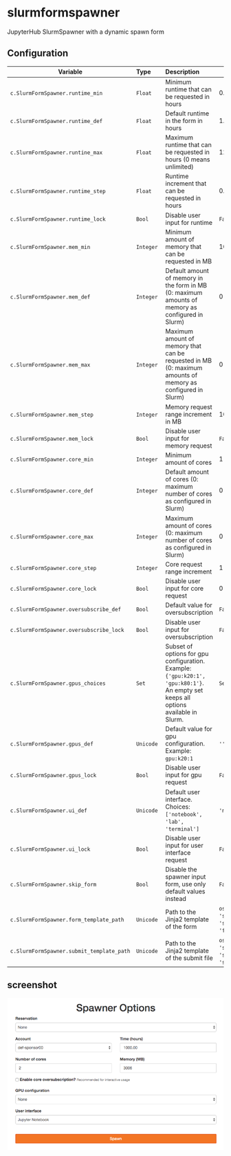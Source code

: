 # slurmformspawner
JupyterHub SlurmSpawner with a dynamic spawn form

## Configuration


| Variable                          | Type    | Description                                     | Default |
| --------------------------------- | :------ | :---------------------------------------------- | ------- |
| `c.SlurmFormSpawner.runtime_min`  | `Float` | Minimum runtime that can be requested in hours  | 0.25    |
| `c.SlurmFormSpawner.runtime_def`  | `Float` | Default runtime in the form in hours            | 1.0     |
| `c.SlurmFormSpawner.runtine_max`  | `Float` | Maximum runtime that can be requested in hours (0 means unlimited) | 12.0 |
| `c.SlurmFormSpawner.runtime_step` | `Float` | Runtime increment that can be requested in hours | 0.25 |
| `c.SlurmFormSpawner.runtime_lock` | `Bool`  | Disable user input for runtime | `False` |
| `c.SlurmFormSpawner.mem_min`      | `Integer` | Minimum amount of memory that can be requested in MB | 1024 |
| `c.SlurmFormSpawner.mem_def`      | `Integer` | Default amount of memory in the form in MB (0: maximum amounts of memory as configured in Slurm) | 0 |
| `c.SlurmFormSpawner.mem_max`      | `Integer` | Maximum amount of memory that can be requested in MB (0: maximum amounts of memory as configured in Slurm) | 0 |
| `c.SlurmFormSpawner.mem_step`     | `Integer` | Memory request range increment in MB | 1024 |
| `c.SlurmFormSpawner.mem_lock`     | `Bool`    | Disable user input for memory request | `False` |
| `c.SlurmFormSpawner.core_min`     | `Integer` | Minimum amount of cores | 1 |
| `c.SlurmFormSpawner.core_def`     | `Integer` | Default amount of cores (0: maximum number of cores as configured in Slurm) | 0 |
| `c.SlurmFormSpawner.core_max`     | `Integer` | Maximum amount of cores (0: maximum number of cores as configured in Slurm) | 0 |
| `c.SlurmFormSpawner.core_step`    | `Integer` | Core request range increment | 1 |
| `c.SlurmFormSpawner.core_lock`    | `Bool` | Disable user input for core request | 0 |
| `c.SlurmFormSpawner.oversubscribe_def`    | `Bool` | Default value for oversubscription | `False` |
| `c.SlurmFormSpawner.oversubscribe_lock`   | `Bool` | Disable user input for oversubscription | `False` |
| `c.SlurmFormSpawner.gpus_choices` | `Set` | Subset of options for gpu configuration. Example: `{'gpu:k20:1', 'gpu:k80:1'}`. An empty set keeps all options available in Slurm. | `Set()` |
| `c.SlurmFormSpawner.gpus_def`     | `Unicode` | Default value for gpu configuration. Example: `gpu:k20:1` | `''` |
| `c.SlurmFormSpawner.gpus_lock`    | `Bool` | Disable user input for gpu request | `False` |
| `c.SlurmFormSpawner.ui_def`       | `Unicode` | Default user interface. Choices: `['notebook', 'lab', 'terminal']` | `'notebook'` |
| `c.SlurmFormSpawner.ui_lock`      | `Bool` | Disable user input for user interface request | `False` |
| `c.SlurmFormSpawner.skip_form`    | `Bool` | Disable the spawner input form, use only default values instead | `False` |
| `c.SlurmFormSpawner.form_template_path` | `Unicode` | Path to the Jinja2 template of the form | `os.path.join(sys.prefix, 'share',  'slurmformspawner', 'form.html')` |
| `c.SlurmFormSpawner.submit_template_path` | `Unicode` | Path to the Jinja2 template of the submit file | `os.path.join(sys.prefix, 'share', 'slurmformspawner', 'submit.sh')` |

## screenshot

![form_screenshot](screenshot.png "Form screenshot")
